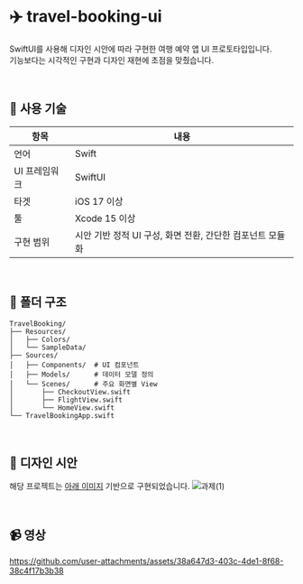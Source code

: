 # ✈️ travel-booking-ui

SwiftUI를 사용해 디자인 시안에 따라 구현한 여행 예약 앱 UI 프로토타입입니다.  
기능보다는 시각적인 구현과 디자인 재현에 초점을 맞췄습니다.

<br />

## 🔧 사용 기술

| 항목 | 내용 |
|------|------|
| 언어 | Swift |
| UI 프레임워크 | SwiftUI |
| 타겟 | iOS 17 이상 |
| 툴 | Xcode 15 이상 |
| 구현 범위 | 시안 기반 정적 UI 구성, 화면 전환, 간단한 컴포넌트 모듈화 |

<br />

## 📂 폴더 구조

```
TravelBooking/
├── Resources/
│   ├── Colors/
│   └── SampleData/
├── Sources/
│   ├── Components/  # UI 컴포넌트
│   ├── Models/      # 데이터 모델 정의
│   └── Scenes/      # 주요 화면별 View
│       ├── CheckoutView.swift
│       ├── FlightView.swift
│       └── HomeView.swift
└── TravelBookingApp.swift
```

<br />

## 📌 디자인 시안

해당 프로젝트는 [아래 이미지](https://www.freepik.com/free-vector/travel-app-screens-interface-design_9182146.htm#fromView=search&page=1&position=5&uuid=be395133-8294-488b-b4f1-6a0097350b32&query=mobile+app+ui) 기반으로 구현되었습니다.
![과제(1)](https://github.com/user-attachments/assets/95922688-2bbf-4585-8f7e-536d657e3ffb)

<br />

## 📹 영상

https://github.com/user-attachments/assets/38a647d3-403c-4de1-8f68-38c4f17b3b38
